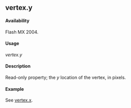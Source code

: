 ## vertex.y

#### Availability

Flash MX 2004.

#### Usage

*vertex.y*

#### Description

Read-only property; the *y* location of the vertex, in pixels.

#### Example

See [vertex.x](../Vertex_object/vertex2.md).
